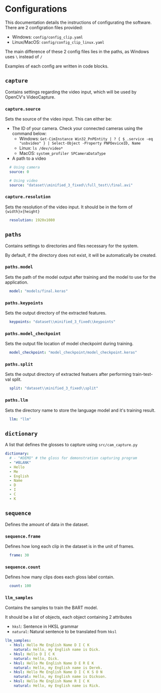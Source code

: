 # Configurations

This documentation details the instructions of configurating the software. There are 2 configration files provided:

- Windows: `config/config_clip.yaml`
- Linux/MacOS: `config/config_clip_linux.yaml`

The main difference of these 2 config files lies in the paths, as Windows uses `\` instead of `/`

Examples of each config are written in code blocks.

## `capture`

Contains settings regarding the video input, which will be used by OpenCV's VideoCapture. 

### `capture.source`

Sets the source of the video input. This can either be:

- The ID of your camera. Check your connected cameras using the command below:
    - Windows: `Get-CimInstance Win32_PnPEntity | ? { $_.service -eq "usbvideo" } | Select-Object -Property PNPDeviceID, Name`
    - Linux: `ls /dev/video*`
    - MacOS: `system_profiler SPCameraDataType`
- A path to a video

```yaml
  # Using camera
  source: 0

  # Using video
  source: "dataset\\minified_3_fixed\\full_test\\final.avi"
```

### `capture.resolution`

Sets the resolution of the video input. It should be in the form of `{width}x{height}`

```yaml
  resolution: 1920x1080
```

## `paths`

Contains settings to directories and files necessary for the system. 

By default, if the directory does not exist, it will be automatically be created.

### `paths.model`

Sets the path of the model output after training and the model to use for the application.

```yaml
  model: "models/final.keras"
```

### `paths.keypoints`

Sets the output directory of the extracted features.

```yaml
  keypoints: "dataset\\minified_3_fixed\\keypoints"
```

### `paths.model_checkpoint`

Sets the output file location of model checkpoint during training.

```yaml
  model_checkpoint: "model_checkpoint/model_checkpoint.keras"
```

### `paths.split`

Sets the output directory of extracted featuers after performing train-test-val split.

```yaml
  split: "dataset\\minified_3_fixed\\split"
```

### `paths.llm`

Sets the directory name to store the language model and it's training result.

```yaml
  llm: "llm"
```

## `dictionary`

A list that defines the glosses to capture using `src/cam_capture.py`

```yaml
dictionary:
  # - "#DEMO" # the gloss for demonstration capturing program
  - "#BLANK"
  - Hello
  - Me
  - English
  - Name
  - D
  - I
  - C
  - K
```

## `sequence`

Defines the amount of data in the dataset.

### `sequence.frame`

Defines how long each clip in the dataset is in the unit of frames.

```yaml
  frame: 30
```

### `sequence.count`

Defines how many clips does each gloss label contain.

```yaml
  count: 100
```

### `llm_samples`

Contains the samples to train the BART model.

It should be a list of objects, each object containing 2 attributes
- `hksl`: Sentence in HKSL grammar
- `natural`: Natural sentence to be translated from `hksl`

```yaml
llm_samples:
  - hksl: Hello Me English Name D I C K
    natural: Hello, my English name is Dick.
  - hksl: Hello D I C K
    natural: Hello, Dick.
  - hksl: Hello Me English Name D E R E K
    natural: Hello, my English name is Derek.
  - hksl: Hello Me English Name D I C K S O N
    natural: Hello, my English name is Dickson.
  - hksl: Hello Me English Name R I C K
    natural: Hello, my English name is Rick.
```